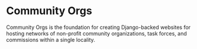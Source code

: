 # Community Orgs
Community Orgs is the foundation for creating Django-backed websites for hosting networks of non-profit community organizations, task forces, and commissions within a single locality.
